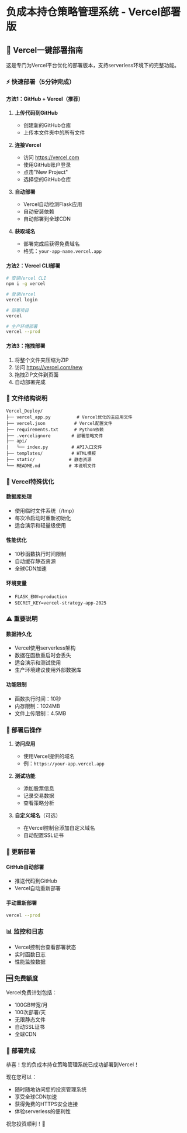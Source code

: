 # 负成本持仓策略管理系统 - Vercel部署版

## 🚀 Vercel一键部署指南

这是专门为Vercel平台优化的部署版本，支持serverless环境下的完整功能。

### ⚡ 快速部署（5分钟完成）

#### 方法1：GitHub + Vercel（推荐）

1. **上传代码到GitHub**
   - 创建新的GitHub仓库
   - 上传本文件夹中的所有文件

2. **连接Vercel**
   - 访问 https://vercel.com
   - 使用GitHub账户登录
   - 点击"New Project"
   - 选择您的GitHub仓库

3. **自动部署**
   - Vercel自动检测Flask应用
   - 自动安装依赖
   - 自动部署到全球CDN

4. **获取域名**
   - 部署完成后获得免费域名
   - 格式：`your-app-name.vercel.app`

#### 方法2：Vercel CLI部署

```bash
# 安装Vercel CLI
npm i -g vercel

# 登录Vercel
vercel login

# 部署项目
vercel

# 生产环境部署
vercel --prod
```

#### 方法3：拖拽部署

1. 将整个文件夹压缩为ZIP
2. 访问 https://vercel.com/new
3. 拖拽ZIP文件到页面
4. 自动部署完成

### 📁 文件结构说明

```
Vercel_Deploy/
├── vercel_app.py          # Vercel优化的主应用文件
├── vercel.json           # Vercel配置文件
├── requirements.txt      # Python依赖
├── .vercelignore        # 部署忽略文件
├── api/
│   └── index.py         # API入口文件
├── templates/           # HTML模板
├── static/             # 静态资源
└── README.md           # 本说明文件
```

### 🔧 Vercel特殊优化

#### 数据库处理
- 使用临时文件系统（/tmp）
- 每次冷启动时重新初始化
- 适合演示和轻量级使用

#### 性能优化
- 10秒函数执行时间限制
- 自动缓存静态资源
- 全球CDN加速

#### 环境变量
- `FLASK_ENV=production`
- `SECRET_KEY=vercel-strategy-app-2025`

### ⚠️ 重要说明

#### 数据持久化
- Vercel使用serverless架构
- 数据在函数重启时会丢失
- 适合演示和测试使用
- 生产环境建议使用外部数据库

#### 功能限制
- 函数执行时间：10秒
- 内存限制：1024MB
- 文件上传限制：4.5MB

### 🎯 部署后操作

1. **访问应用**
   - 使用Vercel提供的域名
   - 例：`https://your-app.vercel.app`

2. **测试功能**
   - 添加股票信息
   - 记录交易数据
   - 查看策略分析

3. **自定义域名**（可选）
   - 在Vercel控制台添加自定义域名
   - 自动配置SSL证书

### 🔄 更新部署

#### GitHub自动部署
- 推送代码到GitHub
- Vercel自动重新部署

#### 手动重新部署
```bash
vercel --prod
```

### 📊 监控和日志

- Vercel控制台查看部署状态
- 实时函数日志
- 性能监控数据

### 🆓 免费额度

Vercel免费计划包括：
- 100GB带宽/月
- 100次部署/天
- 无限静态文件
- 自动SSL证书
- 全球CDN

### 🎉 部署完成

恭喜！您的负成本持仓策略管理系统已成功部署到Vercel！

现在您可以：
- 随时随地访问您的投资管理系统
- 享受全球CDN加速
- 获得免费的HTTPS安全连接
- 体验serverless的便利性

祝您投资顺利！🚀

